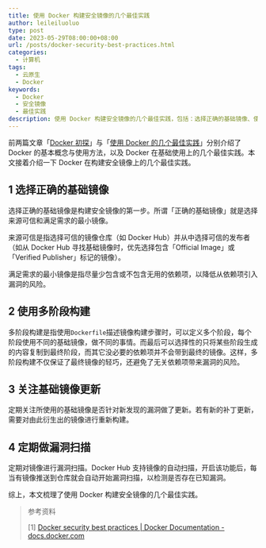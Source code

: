 ```yaml
---
title: 使用 Docker 构建安全镜像的几个最佳实践
author: leileiluoluo
type: post
date: 2023-05-29T08:00:00+08:00
url: /posts/docker-security-best-practices.html
categories:
  - 计算机
tags:
  - 云原生
  - Docker
keywords:
  - Docker
  - 安全镜像
  - 最佳实践
description: 使用 Docker 构建安全镜像的几个最佳实践，包括：选择正确的基础镜像、使用多阶段构建、关注基础镜像更新和定期做漏洞扫描等几个方面。
---
```


前两篇文章「[Docker 初探](https://leileiluoluo.github.io/posts/docker-getting-started.html)」与「[使用 Docker 的几个最佳实践](https://leileiluoluo.github.io/posts/docker-development-best-practices.html)」分别介绍了 Docker 的基本概念与使用方法，以及 Docker 在基础使用上的几个最佳实践。本文接着介绍一下 Docker 在构建安全镜像上的几个最佳实践。

## 1 选择正确的基础镜像

选择正确的基础镜像是构建安全镜像的第一步。所谓「正确的基础镜像」就是选择来源可信和满足需求的最小镜像。

来源可信是指选择可信的镜像仓库（如 Docker Hub）并从中选择可信的发布者（如从 Docker Hub 寻找基础镜像时，优先选择包含「Official Image」或「Verified Publisher」标记的镜像）。

满足需求的最小镜像是指尽量少包含或不包含无用的依赖项，以降低从依赖项引入漏洞的风险。

## 2 使用多阶段构建

多阶段构建是指使用`Dockerfile`描述镜像构建步骤时，可以定义多个阶段，每个阶段使用不同的基础镜像，做不同的事情。而最后可以选择性的只将某些阶段生成的内容复制到最终阶段，而其它没必要的依赖项并不会带到最终的镜像。这样，多阶段构建不仅保证了最终镜像的轻巧，还避免了无关依赖项带来漏洞的风险。

## 3 关注基础镜像更新

定期关注所使用的基础镜像是否针对新发现的漏洞做了更新。若有新的补丁更新，需要对由此衍生出的镜像进行重新构建。

## 4 定期做漏洞扫描

定期对镜像进行漏洞扫描。Docker Hub 支持镜像的自动扫描，开启该功能后，每当有镜像推送到仓库就会自动开始漏洞扫描，以检测是否存在已知漏洞。

综上，本文梳理了使用 Docker 构建安全镜像的几个最佳实践。

> 参考资料
>
> [1] [Docker security best practices | Docker Documentation - docs.docker.com](https://docs.docker.com/develop/security-best-practices/)
